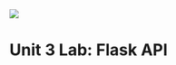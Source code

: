 <img src="https://s3.amazonaws.com/python-ga/images/GA_Cog_Medium_White_RGB.png"/>

# Unit 3 Lab: Flask API